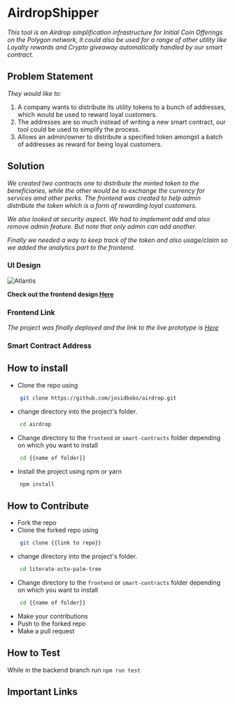 # AirdropShipper

_This tool is an Airdrop simplification infrastructure for Initial Coin Offerings on the Polygon network, it could also be used for a range of other utility like Loyalty rewards and Crypto giveaway automatically handled by our smart contract._ 

## Problem Statement

_They would like to:_
1. A company wants to distribute its utility tokens to a bunch of addresses, which would be used to reward loyal customers. 
2. The addresses are so much instead of writing a new smart contract, our tool could be used to simplify the process.
3. Allows an admin/owner to distribute a specified token amongst a batch of addresses as reward for being loyal customers.


## Solution

_We created two contracts one to distribute the minted token to the beneficiaries, while the other would be to exchange the currency for services amd other perks. The frontend was created to help admin distribute the token which is a form of rewarding loyal customers._

_We also looked at security aspect. We had to implement add and also remove admin feature. But note that only admin can add another._

_Finally we needed a way to keep track of the token and also usage/claim so we added the analytics part to the frontend._


### UI Design

![Atlantis](https://user-images.githubusercontent.com/19577206/162528321-94ec4f4e-b9f4-4814-bbcd-bbb4bac96607.JPG)

__Check out the frontend design [Here]()__

### Frontend Link

_The project was finally deployed and the link to the live prototype is [Here]()_

### Smart Contract Address


<!-- 
## Technologies
- React
- Solidity
- Mocha
- Chai -->

## How to install
- Clone the repo using
```bash
    git clone https://github.com/josidbobo/airdrop.git
```
- change directory into the project's folder.
```bash
    cd airdrop
```
- Change directory to the `frontend` or `smart-contracts` folder depending on which you want to install
```bash
    cd {{name of folder}}
```
- Install the project using npm or yarn
```bash
    npm install
```

## How to Contribute
- Fork the repo
- Clone the forked repo using
```bash
    git clone {{link to repo}}
```
- change directory into the project's folder.
```bash
    cd literate-octo-palm-tree
```
- Change directory to the `frontend` or `smart-contracts` folder depending on which you want to install
```bash
    cd {{name of folder}}
```
- Make your contributions
- Push to the forked repo
- Make a pull request

## How to Test
While in the backend branch run `npm run test`


## Important Links

